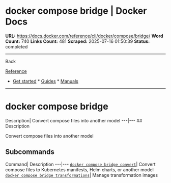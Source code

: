 # docker compose bridge | Docker Docs

**URL:** https://docs.docker.com/reference/cli/docker/compose/bridge/
**Word Count:** 740
**Links Count:** 481
**Scraped:** 2025-07-16 01:50:39
**Status:** completed

---

Back

[Reference](https://docs.docker.com/reference/)

  * [Get started](https://docs.docker.com/get-started/)   * [Guides](https://docs.docker.com/guides/)   * [Manuals](https://docs.docker.com/manuals/)

* * *

# docker compose bridge

Description| Convert compose files into another model   ---|---      ## Description

Convert compose files into another model

## Subcommands

Command| Description   ---|---   [`docker compose bridge convert`](https://docs.docker.com/reference/cli/docker/compose/bridge/convert/)| Convert compose files to Kubernetes manifests, Helm charts, or another model   [`docker compose bridge transformations`](https://docs.docker.com/reference/cli/docker/compose/bridge/transformations/)| Manage transformation images